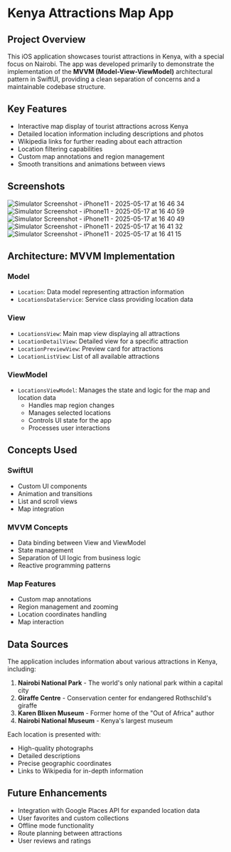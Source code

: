 # Kenya Attractions Map App

## Project Overview
This iOS application showcases tourist attractions in Kenya, with a special focus on Nairobi. The app was developed primarily to demonstrate the implementation of the **MVVM (Model-View-ViewModel)** architectural pattern in SwiftUI, providing a clean separation of concerns and a maintainable codebase structure.

## Key Features
- Interactive map display of tourist attractions across Kenya
- Detailed location information including descriptions and photos
- Wikipedia links for further reading about each attraction
- Location filtering capabilities
- Custom map annotations and region management
- Smooth transitions and animations between views

## Screenshots
![Simulator Screenshot - iPhone11 - 2025-05-17 at 16 46 34](https://github.com/user-attachments/assets/d93ce9cc-07f0-4684-8ca9-beb7d8775aa7)
![Simulator Screenshot - iPhone11 - 2025-05-17 at 16 40 59](https://github.com/user-attachments/assets/3fe97331-713c-46da-9da0-a51b79561570)
![Simulator Screenshot - iPhone11 - 2025-05-17 at 16 40 49](https://github.com/user-attachments/assets/69f1dec5-dd81-4b42-8f1a-735b22c08f50)
![Simulator Screenshot - iPhone11 - 2025-05-17 at 16 41 32](https://github.com/user-attachments/assets/f0743f59-0bb4-495a-9012-177d706f3882)
![Simulator Screenshot - iPhone11 - 2025-05-17 at 16 41 15](https://github.com/user-attachments/assets/e45640cb-ebde-4938-9589-3a28f6f12b8b)



## Architecture: MVVM Implementation

### Model
- `Location`: Data model representing attraction information
- `LocationsDataService`: Service class providing location data

### View
- `LocationsView`: Main map view displaying all attractions
- `LocationDetailView`: Detailed view for a specific attraction
- `LocationPreviewView`: Preview card for attractions
- `LocationListView`: List of all available attractions

### ViewModel
- `LocationsViewModel`: Manages the state and logic for the map and location data
  - Handles map region changes
  - Manages selected locations
  - Controls UI state for the app
  - Processes user interactions

## Concepts Used

### SwiftUI
- Custom UI components
- Animation and transitions
- List and scroll views
- Map integration

### MVVM Concepts
- Data binding between View and ViewModel
- State management
- Separation of UI logic from business logic
- Reactive programming patterns

### Map Features
- Custom map annotations
- Region management and zooming
- Location coordinates handling
- Map interaction



## Data Sources
The application includes information about various attractions in Kenya, including:

1. **Nairobi National Park** - The world's only national park within a capital city
2. **Giraffe Centre** - Conservation center for endangered Rothschild's giraffe
3. **Karen Blixen Museum** - Former home of the "Out of Africa" author
4. **Nairobi National Museum** - Kenya's largest museum

Each location is presented with:
- High-quality photographs
- Detailed descriptions
- Precise geographic coordinates
- Links to Wikipedia for in-depth information

## Future Enhancements
- Integration with Google Places API for expanded location data
- User favorites and custom collections
- Offline mode functionality
- Route planning between attractions
- User reviews and ratings


